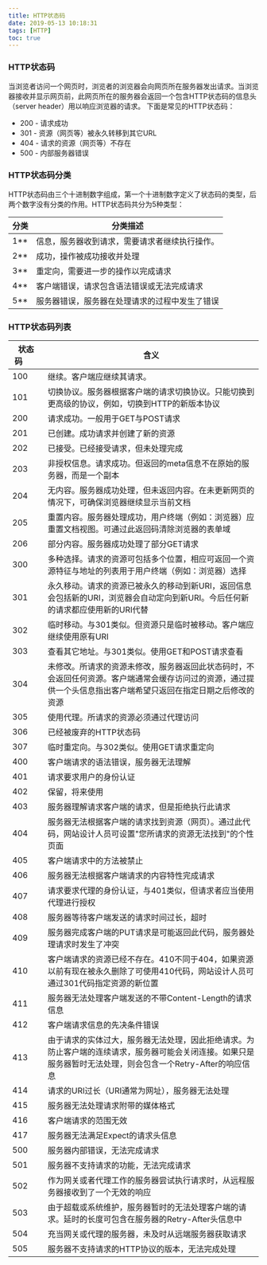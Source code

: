 ```yaml
---
title: HTTP状态码
date: 2019-05-13 10:18:31
tags: [HTTP]
toc: true
---
```

### HTTP状态码
当浏览者访问一个网页时，浏览者的浏览器会向网页所在服务器发出请求。当浏览器接收并显示网页前，此网页所在的服务器会返回一个包含HTTP状态码的信息头（server header）用以响应浏览器的请求。
下面是常见的HTTP状态码：

- 200 - 请求成功
- 301 - 资源（网页等）被永久转移到其它URL
- 404 - 请求的资源（网页等）不存在
- 500 - 内部服务器错误

### HTTP状态码分类
HTTP状态码由三个十进制数字组成，第一个十进制数字定义了状态码的类型，后两个数字没有分类的作用。HTTP状态码共分为5种类型：

分类 | 分类描述
---|---
1** | 信息，服务器收到请求，需要请求者继续执行操作。
2** | 成功，操作被成功接收并处理
3** | 重定向，需要进一步的操作以完成请求
4** | 客户端错误，请求包含语法错误或无法完成请求
5** | 服务器错误，服务器在处理请求的过程中发生了错误

### HTTP状态码列表

状态码&nbsp;&nbsp;&nbsp;&nbsp;&nbsp;&nbsp;&nbsp;| 含义
---|---
100    | 继续。客户端应继续其请求。
101 | 切换协议。服务器根据客户端的请求切换协议。只能切换到更高级的协议，例如，切换到HTTP的新版本协议
200 | 请求成功。一般用于GET与POST请求
201 | 已创建。成功请求并创建了新的资源
202 | 已接受。已经接受请求，但未处理完成
203 | 非授权信息。请求成功。但返回的meta信息不在原始的服务器，而是一个副本
204 | 无内容。服务器成功处理，但未返回内容。在未更新网页的情况下，可确保浏览器继续显示当前文档
205 | 	重置内容。服务器处理成功，用户终端（例如：浏览器）应重置文档视图。可通过此返回码清除浏览器的表单域
206 | 部分内容。服务器成功处理了部分GET请求
300 | 多种选择。请求的资源可包括多个位置，相应可返回一个资源特征与地址的列表用于用户终端（例如：浏览器）选择
301 | 永久移动。请求的资源已被永久的移动到新URI，返回信息会包括新的URI，浏览器会自动定向到新URI。今后任何新的请求都应使用新的URI代替
302 | 	临时移动。与301类似。但资源只是临时被移动。客户端应继续使用原有URI
303 | 查看其它地址。与301类似。使用GET和POST请求查看
304 | 未修改。所请求的资源未修改，服务器返回此状态码时，不会返回任何资源。客户端通常会缓存访问过的资源，通过提供一个头信息指出客户端希望只返回在指定日期之后修改的资源
305 | 使用代理。所请求的资源必须通过代理访问
306 | 已经被废弃的HTTP状态码
307 | 临时重定向。与302类似。使用GET请求重定向
400 | 客户端请求的语法错误，服务器无法理解
401 | 请求要求用户的身份认证
402 | 保留，将来使用
403 | 服务器理解请求客户端的请求，但是拒绝执行此请求
404 | 服务器无法根据客户端的请求找到资源（网页）。通过此代码，网站设计人员可设置"您所请求的资源无法找到"的个性页面
405 | 客户端请求中的方法被禁止
406 | 服务器无法根据客户端请求的内容特性完成请求
407 | 请求要求代理的身份认证，与401类似，但请求者应当使用代理进行授权
408 | 服务器等待客户端发送的请求时间过长，超时
409 | 服务器完成客户端的PUT请求是可能返回此代码，服务器处理请求时发生了冲突
410 | 客户端请求的资源已经不存在。410不同于404，如果资源以前有现在被永久删除了可使用410代码，网站设计人员可通过301代码指定资源的新位置
411 | 服务器无法处理客户端发送的不带Content-Length的请求信息
412 | 客户端请求信息的先决条件错误
413 | 由于请求的实体过大，服务器无法处理，因此拒绝请求。为防止客户端的连续请求，服务器可能会关闭连接。如果只是服务器暂时无法处理，则会包含一个Retry-After的响应信息
414 | 请求的URI过长（URI通常为网址），服务器无法处理
415 | 服务器无法处理请求附带的媒体格式
416 | 客户端请求的范围无效
417 | 服务器无法满足Expect的请求头信息
500 | 服务器内部错误，无法完成请求
501 | 服务器不支持请求的功能，无法完成请求
502 | 作为网关或者代理工作的服务器尝试执行请求时，从远程服务器接收到了一个无效的响应
503 | 由于超载或系统维护，服务器暂时的无法处理客户端的请求。延时的长度可包含在服务器的Retry-After头信息中
504 | 充当网关或代理的服务器，未及时从远端服务器获取请求
505 | 服务器不支持请求的HTTP协议的版本，无法完成处理
